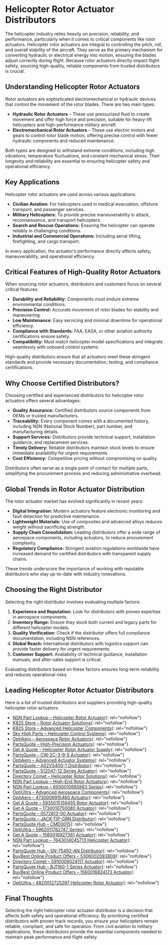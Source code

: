 # Helicopter Rotor Actuator Distributors

The helicopter industry relies heavily on precision, reliability, and performance, particularly when it comes to critical components like rotor actuators. Helicopter rotor actuators are integral to controlling the pitch, roll, and overall stability of the aircraft. They serve as the primary mechanism for converting hydraulic or electrical energy into motion, ensuring the blades adjust correctly during flight. Because rotor actuators directly impact flight safety, sourcing high-quality, reliable components from trusted distributors is crucial.

## Understanding Helicopter Rotor Actuators

Rotor actuators are sophisticated electromechanical or hydraulic devices that control the movement of the rotor blades. There are two main types:

- **Hydraulic Rotor Actuators** – These use pressurized fluid to create movement and offer high force and precision, suitable for heavy-lift helicopters and high-performance military aircraft.
- **Electromechanical Rotor Actuators** – These use electric motors and gears to control rotor blade motion, offering precise control with fewer hydraulic components and reduced maintenance.

Both types are designed to withstand extreme conditions, including high vibrations, temperature fluctuations, and constant mechanical stress. Their longevity and reliability are essential to ensuring helicopter safety and operational efficiency.

## Key Applications

Helicopter rotor actuators are used across various applications:

- **Civilian Aviation:** For helicopters used in medical evacuation, offshore transport, and passenger services.
- **Military Helicopters:** To provide precise maneuverability in attack, reconnaissance, and transport helicopters.
- **Search and Rescue Operations:** Ensuring the helicopter can operate reliably in challenging conditions.
- **Industrial and Commercial Operations:** Including aerial lifting, firefighting, and cargo transport.

In every application, the actuator’s performance directly affects safety, maneuverability, and operational efficiency.

## Critical Features of High-Quality Rotor Actuators

When sourcing rotor actuators, distributors and customers focus on several critical features:

- **Durability and Reliability:** Components must endure extreme environmental conditions.
- **Precision Control:** Accurate movement of rotor blades for stability and maneuvering.
- **Low Maintenance:** Easy servicing and minimal downtime for operational efficiency.
- **Compliance with Standards:** FAA, EASA, or other aviation authority certifications ensure safety.
- **Compatibility:** Must match helicopter model specifications and integrate seamlessly with onboard control systems.

High-quality distributors ensure that all actuators meet these stringent standards and provide necessary documentation, testing, and compliance certifications.

## Why Choose Certified Distributors?

Choosing certified and experienced distributors for helicopter rotor actuators offers several advantages:

- **Quality Assurance:** Certified distributors source components from OEMs or trusted manufacturers.
- **Traceability:** Every component comes with a documented history, including NSN (National Stock Number), part number, and manufacturing details.
- **Support Services:** Distributors provide technical support, installation guidance, and replacement services.
- **Timely Delivery:** Reliable distributors maintain stock levels to ensure immediate availability for urgent requirements.
- **Cost Efficiency:** Competitive pricing without compromising on quality.

Distributors often serve as a single point of contact for multiple parts, simplifying the procurement process and reducing administrative overhead.

## Global Trends in Rotor Actuator Distribution

The rotor actuator market has evolved significantly in recent years:

- **Digital Integration:** Modern actuators feature electronic monitoring and fault detection for predictive maintenance.
- **Lightweight Materials:** Use of composites and advanced alloys reduces weight without sacrificing strength.
- **Supply Chain Consolidation:** Leading distributors offer a wide range of aerospace components, including actuators, to reduce procurement complexity.
- **Regulatory Compliance:** Stringent aviation regulations worldwide have increased demand for certified distributors with transparent supply chains.

These trends underscore the importance of working with reputable distributors who stay up-to-date with industry innovations.

## Choosing the Right Distributor

Selecting the right distributor involves evaluating multiple factors:

1. **Experience and Reputation:** Look for distributors with proven expertise in aerospace components.
2. **Inventory Range:** Ensure they stock both current and legacy parts for different helicopter models.
3. **Quality Verification:** Check if the distributor offers full compliance documentation, including NSN references.
4. **Global Reach:** International distributors with logistics support can provide faster delivery for urgent requirements.
5. **Customer Support:** Availability of technical guidance, installation manuals, and after-sales support is critical.

Evaluating distributors based on these factors ensures long-term reliability and reduces operational risks.

## Leading Helicopter Rotor Actuator Distributors

Here is a list of trusted distributors and suppliers providing high-quality helicopter rotor actuators:

- [NSN Part Lookup – Helicopter Rotor Actuator](https://www.nsnpartlookup.com/9905332029340.html){: rel="nofollow"}  
- [K825 Store – Rotor Actuator Solutions](https://www.k825.store/5365015913090.html){: rel="nofollow"}  
- [K825 Store – Advanced Helicopter Components](https://www.k825.store/5365015044957.html){: rel="nofollow"}  
- [Sky High Parts – Helicopter Control Systems](https://www.skyhighparts.com/6695014311534.html){: rel="nofollow"}  
- [OptiAero – Aerospace Rotor Actuators](https://www.optiaero.com/5930014493836.html){: rel="nofollow"}  
- [PartsQuote – High-Precision Actuators](https://www.partsquote.org/F1121005600095.html){: rel="nofollow"}  
- [Get A Quote – Helicopter Rotor Actuator Supply](https://www.getaquote.store/5330003593811.html){: rel="nofollow"}  
- [PartsQuote – CW-2C-3-9-5 Actuator](https://www.partsquote.org/CW-2C-3-9-5.html){: rel="nofollow"}  
- [OptiAero – Advanced Actuator Systems](https://www.optiaero.com/7310014684079.html){: rel="nofollow"}  
- [PartsQuote – A02VS400-1 Distributor](https://www.partsquote.org/A02VS400-1.html){: rel="nofollow"}  
- [PartsQuote – 512047-12 Series Actuator](https://www.partsquote.org/512047-12.html){: rel="nofollow"}  
- [Directory Comet – Helicopter Rotor Solutions](https://www.directorycomet.com/9515013955982.html){: rel="nofollow"}  
- [NSN Part Lookup – High-End Rotor Actuators](https://www.nsnpartlookup.com/6105012686648.html){: rel="nofollow"}  
- [NSN Part Lookup – 6930010685883 Series](https://www.nsnpartlookup.com/6930010685883.html){: rel="nofollow"}  
- [OptiUltra – Advanced Aerospace Components](https://www.optiultra.com/4720013126148.html){: rel="nofollow"}  
- [OptiAero – 4730006915460 Actuator](https://www.optiaero.com/4730006915460.html){: rel="nofollow"}  
- [Get A Quote – 5935015156455 Rotor Actuator](https://www.getaquote.store/5935015156455.html){: rel="nofollow"}  
- [Get A Quote – 1730010750080 Actuator](https://www.getaquote.store/1730010750080.html){: rel="nofollow"}  
- [PartsQuote – 0572813-00 Actuator](https://www.partsquote.org/0572813-00.html){: rel="nofollow"}  
- [PartsQuote – JACK-TIP-GRN Distributor](https://www.partsquote.org/JACK-TIP-GRN.html){: rel="nofollow"}  
- [PartsQuote Hub – CMD0015](https://www.partsquotehub.org/CMD0015.html){: rel="nofollow"}  
- [OptiUltra – 5962011782747 Series](https://www.optiultra.com/5962011782747.html){: rel="nofollow"}  
- [Get A Quote – 1560016927361 Actuator](https://www.getaquote.store/1560016927361.html){: rel="nofollow"}  
- [NSN Part Lookup – 7643014045713 Helicopter Actuator](https://www.nsnpartlookup.com/7643014045713.html){: rel="nofollow"}  
- [PartsQuote Hub – SN-75492-AN Distributor](https://www.partsquotehub.org/SN-75492-AN.html){: rel="nofollow"}  
- [BuyBest Online Product Offers – 5306002093809](https://www.buybestonlineproductoffers.com/5306002093809.html){: rel="nofollow"}  
- [Directory Comet – 5910009024117 Actuator](https://www.directorycomet.com/5910009024117.html){: rel="nofollow"}  
- [PartsQuote Hub – BJ1160-1 Series Actuator](https://www.partsquotehub.org/BJ1160-1.html){: rel="nofollow"}  
- [BuyBest Online Product Offers – 1560016824173 Actuator](https://www.buybestonlineproductoffers.com/1560016824173.html){: rel="nofollow"}  
- [OptiUltra – 4820012725297 Helicopter Rotor Actuator](https://www.optiultra.com/4820012725297.html){: rel="nofollow"}

## Final Thoughts

Selecting the right helicopter rotor actuator distributor is a decision that affects both safety and operational efficiency. By prioritizing certified distributors with proven track records, you ensure your helicopters remain reliable, compliant, and safe for operation. From civil aviation to military applications, these distributors provide the essential components needed to maintain peak performance and flight safety.
